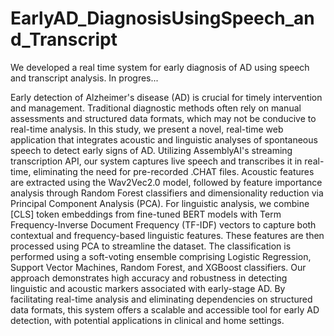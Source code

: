 # EarlyAD_DiagnosisUsingSpeech_and_Transcript
We developed a real time system for early diagnosis of AD using speech and transcript analysis. In progres...

Early detection of Alzheimer's disease (AD) is crucial for timely intervention and management. Traditional diagnostic methods often rely on manual assessments and structured data formats, which may not be conducive to real-time analysis. In this study, we present a novel, real-time web application that integrates acoustic and linguistic analyses of spontaneous speech to detect early signs of AD. Utilizing AssemblyAI's streaming transcription API, our system captures live speech and transcribes it in real-time, eliminating the need for pre-recorded .CHAT files. Acoustic features are extracted using the Wav2Vec2.0 model, followed by feature importance analysis through Random Forest classifiers and dimensionality reduction via Principal Component Analysis (PCA). For linguistic analysis, we combine [CLS] token embeddings from fine-tuned BERT models with Term Frequency-Inverse Document Frequency (TF-IDF) vectors to capture both contextual and frequency-based linguistic features. These features are then processed using PCA to streamline the dataset. The classification is performed using a soft-voting ensemble comprising Logistic Regression, Support Vector Machines, Random Forest, and XGBoost classifiers. Our approach demonstrates high accuracy and robustness in detecting linguistic and acoustic markers associated with early-stage AD. By facilitating real-time analysis and eliminating dependencies on structured data formats, this system offers a scalable and accessible tool for early AD detection, with potential applications in clinical and home settings.
